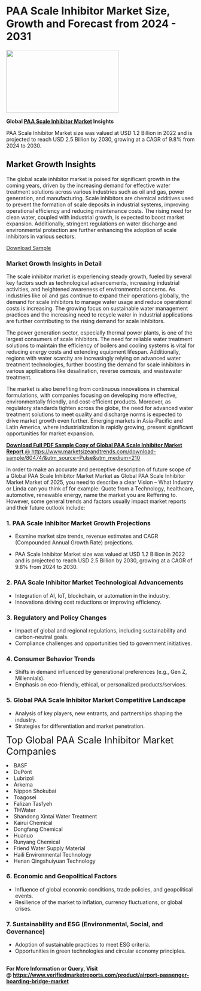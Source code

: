 <H1>PAA Scale Inhibitor Market Size, Growth and Forecast from 2024 - 2031</H1><img class="aligncenter size-medium wp-image-584254" src="https://thirdeyenews.in/wp-content/uploads/2024/09/Global-Market-Research-300x168.jpeg" alt="" width="300" height="168" /><p><strong>Global&nbsp;<a href="https://www.marketsizeandtrends.com/download-sample/80474/&amp;utm_source=Pulse&amp;utm_medium=210">PAA Scale Inhibitor Market</a> Insights</strong></p><p>PAA Scale Inhibitor Market size was valued at USD 1.2 Billion in 2022 and is projected to reach USD 2.5 Billion by 2030, growing at a CAGR of 9.8% from 2024 to 2030.</p><p><h2>Market Growth Insights</h2> <p>The global scale inhibitor market is poised for significant growth in the coming years, driven by the increasing demand for effective water treatment solutions across various industries such as oil and gas, power generation, and manufacturing. Scale inhibitors are chemical additives used to prevent the formation of scale deposits in industrial systems, improving operational efficiency and reducing maintenance costs. The rising need for clean water, coupled with industrial growth, is expected to boost market expansion. Additionally, stringent regulations on water discharge and environmental protection are further enhancing the adoption of scale inhibitors in various sectors.</p> <p><a href="download-sample-link" target="_blank">Download Sample</a></p> <h3>Market Growth Insights in Detail</h3> <p>The scale inhibitor market is experiencing steady growth, fueled by several key factors such as technological advancements, increasing industrial activities, and heightened awareness of environmental concerns. As industries like oil and gas continue to expand their operations globally, the demand for scale inhibitors to manage water usage and reduce operational costs is increasing. The growing focus on sustainable water management practices and the increasing need to recycle water in industrial applications are further contributing to the rising demand for scale inhibitors.</p> <p>The power generation sector, especially thermal power plants, is one of the largest consumers of scale inhibitors. The need for reliable water treatment solutions to maintain the efficiency of boilers and cooling systems is vital for reducing energy costs and extending equipment lifespan. Additionally, regions with water scarcity are increasingly relying on advanced water treatment technologies, further boosting the demand for scale inhibitors in various applications like desalination, reverse osmosis, and wastewater treatment.</p> <p>The market is also benefiting from continuous innovations in chemical formulations, with companies focusing on developing more effective, environmentally friendly, and cost-efficient products. Moreover, as regulatory standards tighten across the globe, the need for advanced water treatment solutions to meet quality and discharge norms is expected to drive market growth even further. Emerging markets in Asia-Pacific and Latin America, where industrialization is rapidly growing, present significant opportunities for market expansion.</p> <p><a href="get-more-insights-link" target="_blank"></p><p><span class=""><strong>Download Full PDF Sample Copy of Global PAA Scale Inhibitor Market Report</strong> @ <a href="https://www.marketsizeandtrends.com/download-sample/80474/&amp;utm_source=Pulse&amp;utm_medium=210" target="_blank">https://www.marketsizeandtrends.com/download-sample/80474/&amp;utm_source=Pulse&amp;utm_medium=210</a></span></p><p>In order to make an accurate and perceptive description of future scope of a Global&nbsp;PAA Scale Inhibitor Market Market as Global&nbsp;PAA Scale Inhibitor Market Market of 2025, you need to describe a clear Vision &ndash; What Industry or Linda can you think of for example: Quote from a Technology, healthcare, automotive, renewable energy, name the market you are Reffering to. However, some general trends and factors usually impact market reports and their future outlook include:</p><h3>1.&nbsp;<strong>PAA Scale Inhibitor Market Growth Projections</strong></h3><ul><li>Examine market size trends, revenue estimates and CAGR (Compounded Annual Growth Rate) projections.</li><li><p>PAA Scale Inhibitor Market size was valued at USD 1.2 Billion in 2022 and is projected to reach USD 2.5 Billion by 2030, growing at a CAGR of 9.8% from 2024 to 2030.</p></li></ul><h3>2.&nbsp;<strong>PAA Scale Inhibitor Market Technological Advancements</strong></h3><ul><li>Integration of AI, IoT, blockchain, or automation in the industry.</li><li>Innovations driving cost reductions or improving efficiency.</li></ul><h3>3.&nbsp;<strong>Regulatory and Policy Changes</strong></h3><ul><li>Impact of global and regional regulations, including sustainability and carbon-neutral goals.</li><li>Compliance challenges and opportunities tied to government initiatives.</li></ul><h3>4.&nbsp;<strong>Consumer Behavior Trends</strong></h3><ul><li>Shifts in demand influenced by generational preferences (e.g., Gen Z, Millennials).</li><li>Emphasis on eco-friendly, ethical, or personalized products/services.</li></ul><h3>5.&nbsp;<strong>Global PAA Scale Inhibitor Market Competitive Landscape</strong></h3><ul><li>Analysis of key players, new entrants, and partnerships shaping the industry.</li><li>Strategies for differentiation and market penetration.</li></ul><p data-pm-slice="1 1 []"><span style="color: inherit; font-family: inherit; font-size: 25px;">Top Global PAA Scale Inhibitor Market Companies</span></p><div class="" data-test-id=""><p><li>BASF</li><li> DuPont</li><li> Lubrizol</li><li> Arkema</li><li> Nippon Shokubai</li><li> Toagosei</li><li> Falizan Tasfyeh</li><li> THWater</li><li> Shandong Xintai Water Treatment</li><li> Kairui Chemical</li><li> Dongfang Chemical</li><li> Huanuo</li><li> Runyang Chemical</li><li> Friend Water Supply Material</li><li> Haili Environmental Technology</li><li> Henan Qingshuiyuan Technology</li></p></div><h3>6.&nbsp;<strong>Economic and Geopolitical Factors</strong></h3><ul><li>Influence of global economic conditions, trade policies, and geopolitical events.</li><li>Resilience of the market to inflation, currency fluctuations, or global crises.</li></ul><h3>7.&nbsp;<strong>Sustainability and ESG (Environmental, Social, and Governance)</strong></h3><ul><li>Adoption of sustainable practices to meet ESG criteria.</li><li>Opportunities in green technologies and circular economy principles.</li></ul><h2><strong style="font-size: 14px;">For More Information or Query, Visit @&nbsp;</strong><a style="background-color: #ffffff; font-size: 14px;" href="https://www.marketsizeandtrends.com/report/paa-scale-inhibitor-market/" target="_blank">https://www.verifiedmarketreports.com/product/airport-passenger-boarding-bridge-market</a></h2>
